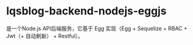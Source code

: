 # lqsblog-backend-nodejs-eggjs
是一个Node.js API后端服务，它基于 Egg 实现（Egg + Sequelize + RBAC + Jwt（+ 自动刷新） + Restful）。
